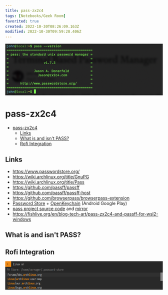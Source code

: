 ```yaml
---
title: pass-zx2c4
tags: [Notebooks/Geek Room]
favorited: true
created: 2022-10-30T08:26:09.163Z
modified: 2022-10-30T09:59:28.406Z
---
```


![pass-zx2c4-banner](../attachments/pass-zx2c4-banner.png)

# pass-zx2c4

<!--ts-->
* [pass-zx2c4](#pass-zx2c4)
   * [Links](#links)
   * [What is and isn't PASS?](#what-is-and-isnt-pass)
   * [Rofi Integration](#rofi-integration)

<!-- Added by: box, at: Sun Oct 30 11:16:20 AM CET 2022 -->

<!--te-->

## Links

* https://www.passwordstore.org/
* https://wiki.archlinux.org/title/GnuPG
* https://wiki.archlinux.org/title/Pass
* https://github.com/passff/passff
* https://github.com/passff/passff-host
* https://github.com/browserpass/browserpass-extension
* [Password Store](https://play.google.com/store/apps/details?id=dev.msfjarvis.aps&hl=cs&gl=US) + [OpenKeychain](https://play.google.com/store/apps/details?id=org.sufficientlysecure.keychain&hl=cs&gl=US) (Android Google Play)
* [pass project source code](https://git.zx2c4.com/password-store) and [mirror](https://github.com/zx2c4/password-store)
* https://fishlive.org/en/blog-tech-art/pass-zx2c4-and-passff-for-wsl2-windows

## What is and isn't PASS?



## Rofi Integration

![pass-zx2c4-rofi](../attachments/pass-zx2c4-rofi.png)
